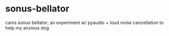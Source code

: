 # sonus-bellator
canis sonus bellator; an experiment w/ pyaudio + loud noise cancellation to help my anxious dog
